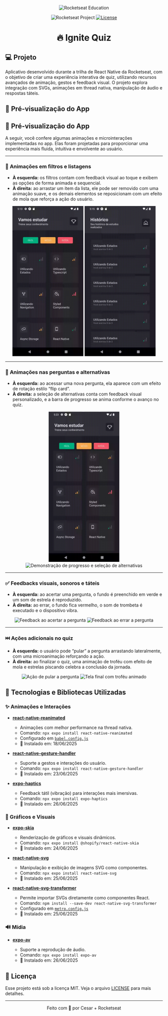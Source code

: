 <p align="center">
  <img alt="Rocketseat Education" src="https://avatars.githubusercontent.com/u/69590972?s=200&v=4" width="100px" />
</p>

<p align="center">
  <img src="https://img.shields.io/static/v1?label=Rocketseat&message=Education&color=8257e5&labelColor=202024" alt="Rocketseat Project" />
  <a href="LICENSE"><img  src="https://img.shields.io/static/v1?label=License&message=MIT&color=8257e5&labelColor=202024" alt="License"></a>
</p>

<h1 align="center">🔥 Ignite Quiz</h1>

## 💻 Projeto

Aplicativo desenvolvido durante a trilha de React Native da Rocketseat, com o objetivo de criar uma experiência interativa de quiz, utilizando recursos avançados de animação, gestos e feedback visual. O projeto explora integração com SVGs, animações em thread nativa, manipulação de áudio e respostas táteis.

## 📸 **Pré-visualização do App**

## 📸 **Pré-visualização do App**

A seguir, você confere algumas animações e microinterações implementadas no app. Elas foram projetadas para proporcionar uma experiência mais fluida, intuitiva e envolvente ao usuário.

---

### 🎯 **Animações em filtros e listagens**

- **À esquerda:** os filtros contam com feedback visual ao toque e exibem as opções de forma animada e sequencial.
- **À direita:** ao arrastar um item da lista, ele pode ser removido com uma animação suave, e os demais elementos se reposicionam com um efeito de mola que reforça a ação do usuário.

<p align="center">
  <img src="./assets/1-filtro_e_lista.gif" alt="Demonstração de filtro e listagem principal" width="45%"/>
  <img src="./assets/2-excluir_reposicionar.gif" alt="Demonstração de exclusão e reposicionamento na listagem" width="45%"/>
</p>

---

### 🧠 **Animações nas perguntas e alternativas**

- **À esquerda:** ao acessar uma nova pergunta, ela aparece com um efeito de rotação estilo “flip card”.
- **À direita:** a seleção de alternativas conta com feedback visual personalizado, e a barra de progresso se anima conforme o avanço no quiz.

<p align="center">
  <img src="./assets/3-entrando_selecionando.gif" alt="Demonstração de interação com alternativas e barra de progresso" width="45%"/>
  <img src="./assets/3.1-selecionando-barra-de-progresso.gif" alt="Demonstração de progresso e seleção de alternativas" width="45%"/>
</p>

---

### ✅ **Feedbacks visuais, sonoros e táteis**

- **À esquerda:** ao acertar uma pergunta, o fundo é preenchido em verde e um som de estrela é reproduzido.
- **À direita:** ao errar, o fundo fica vermelho, o som de trombeta é executado e o dispositivo vibra.

<p align="center">
  <img src="./assets/4-acerto.gif" alt="Feedback ao acertar a pergunta" width="45%"/>
  <img src="./assets/5-erro.gif" alt="Feedback ao errar a pergunta" width="45%"/>
</p>

---

### ⏭️ **Ações adicionais no quiz**

- **À esquerda:** o usuário pode “pular” a pergunta arrastando lateralmente, com uma microanimação reforçando a ação.
- **À direita:** ao finalizar o quiz, uma animação de troféu com efeito de mola e estrelas piscando celebra a conclusão da jornada.

<p align="center">
  <img src="./assets/6-pular.gif" alt="Ação de pular a pergunta" width="45%"/>
  <img src="./assets/7-trofeu.gif" alt="Tela final com troféu animado" width="45%"/>
</p>

## 🚀 Tecnologias e Bibliotecas Utilizadas

### ✨ Animações e Interações

* [**react-native-reanimated**](https://docs.swmansion.com/react-native-reanimated/docs/fundamentals/getting-started/)

  * Animações com melhor performance na thread nativa.
  * Comando: `npx expo install react-native-reanimated`
  * Configurado em [`babel.config.js`](./babel.config.js)
  * 📅 Instalado em: 18/06/2025

* [**react-native-gesture-handler**](https://docs.swmansion.com/react-native-gesture-handler/docs/fundamentals/installation)

  * Suporte a gestos e interações do usuário.
  * Comando: `npx expo install react-native-gesture-handler`
  * 📅 Instalado em: 23/06/2025

* [**expo-haptics**](https://www.npmjs.com/package/expo-haptics)

  * Feedback tátil (vibração) para interações mais imersivas.
  * Comando: `npx expo install expo-haptics`
  * 📅 Instalado em: 26/06/2025

### 🎨 Gráficos e Visuais

* [**expo-skia**](https://docs.expo.dev/versions/latest/sdk/skia/)

  * Renderização de gráficos e visuais dinâmicos.
  * Comando: `npx expo install @shopify/react-native-skia`
  * 📅 Instalado em: 24/06/2025

* [**react-native-svg**](https://docs.expo.dev/versions/latest/sdk/svg/)

  * Manipulação e exibição de imagens SVG como componentes.
  * Comando: `npx expo install react-native-svg`
  * 📅 Instalado em: 25/06/2025

* [**react-native-svg-transformer**](https://github.com/kristerkari/react-native-svg-transformer)

  * Permite importar SVGs diretamente como componentes React.
  * Comando: `npm install --save-dev react-native-svg-transformer`
  * Configurado em [`metro.config.js`](./metro.config.js)
  * 📅 Instalado em: 25/06/2025

### 🔊 Mídia

* [**expo-av**](https://docs.expo.dev/versions/latest/sdk/av/)

  * Suporte a reprodução de áudio.
  * Comando: `npx expo install expo-av`
  * 📅 Instalado em: 26/06/2025

## 📝 Licença

Esse projeto está sob a licença MIT. Veja o arquivo [LICENSE](LICENSE) para mais detalhes.

---

<p align="center">
  Feito com 💜 por Cesar + Rocketseat
</p>